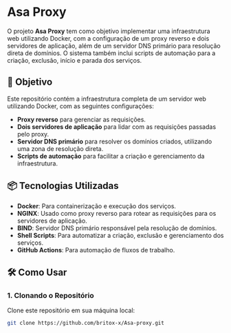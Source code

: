 # Asa Proxy

O projeto **Asa Proxy** tem como objetivo implementar uma infraestrutura web utilizando Docker, com a configuração de um proxy reverso e dois servidores de aplicação, além de um servidor DNS primário para resolução direta de domínios. O sistema também inclui scripts de automação para a criação, exclusão, início e parada dos serviços.

## 🚀 Objetivo

Este repositório contém a infraestrutura completa de um servidor web utilizando Docker, com as seguintes configurações:

- **Proxy reverso** para gerenciar as requisições.
- **Dois servidores de aplicação** para lidar com as requisições passadas pelo proxy.
- **Servidor DNS primário** para resolver os domínios criados, utilizando uma zona de resolução direta.
- **Scripts de automação** para facilitar a criação e gerenciamento da infraestrutura.

## 📦 Tecnologias Utilizadas

- **Docker**: Para containerização e execução dos serviços.
- **NGINX**: Usado como proxy reverso para rotear as requisições para os servidores de aplicação.
- **BIND**: Servidor DNS primário responsável pela resolução de domínios.
- **Shell Scripts**: Para automatizar a criação, exclusão e gerenciamento dos serviços.
- **GitHub Actions**: Para automação de fluxos de trabalho.

## 🛠️ Como Usar

### 1. Clonando o Repositório

Clone este repositório em sua máquina local:

```bash
git clone https://github.com/britox-x/Asa-proxy.git
